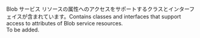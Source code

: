 <Namespace Name="Microsoft.WindowsAzure.Storage.Blob">
  <Docs>
    <summary><span data-ttu-id="ebff0-101">Blob サービス リソースの属性へのアクセスをサポートするクラスとインターフェイスが含まれています。</span><span class="sxs-lookup"><span data-stu-id="ebff0-101">Contains classes and interfaces that support access to attributes of Blob service resources.</span></span></summary> 
    <remarks>To be added.</remarks>
  </Docs>
</Namespace>
